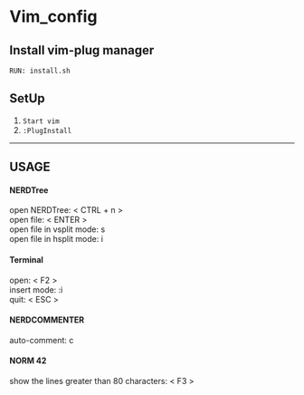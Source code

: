 # Vim_config

## Install vim-plug manager
```
RUN: install.sh
```

## SetUp

1. ```Start vim```
2. ```:PlugInstall```

___

## USAGE

#### NERDTree ####
open NERDTree: < CTRL + n >\
open file: < ENTER >\
open file in vsplit mode:		s\
open file in hsplit mode:   i


#### Terminal #### 
open:	 < F2 >\
insert mode:	 :i\
quit:	 < ESC >

#### NERDCOMMENTER ####
auto-comment: c

#### NORM 42 ####
show the lines greater than 80 characters: < F3 >
